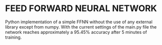 # FEED FORWARD NEURAL NETWORK
Python implementation of a simple FFNN without the use of any external library except from numpy. With the current settings of the main.py file the network reaches approximately a 95.45% accuracy after 5 minutes of training.
